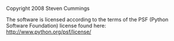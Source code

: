 Copyright 2008 Steven Cummings

The software is licensed according to the terms of the PSF (Python Software Foundation) license found here: http://www.python.org/psf/license/